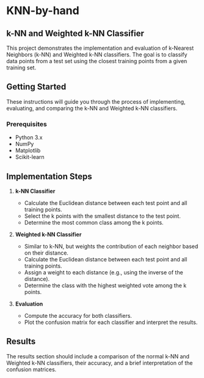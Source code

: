 # KNN-by-hand
## k-NN and Weighted k-NN Classifier

This project demonstrates the implementation and evaluation of k-Nearest Neighbors (k-NN) and Weighted k-NN classifiers. The goal is to classify data points from a test set using the closest training points from a given training set.

## Getting Started

These instructions will guide you through the process of implementing, evaluating, and comparing the k-NN and Weighted k-NN classifiers.

### Prerequisites

- Python 3.x
- NumPy
- Matplotlib
- Scikit-learn

## Implementation Steps

1. **k-NN Classifier**
    - Calculate the Euclidean distance between each test point and all training points.
    - Select the k points with the smallest distance to the test point.
    - Determine the most common class among the k points.

2. **Weighted k-NN Classifier**
    - Similar to k-NN, but weights the contribution of each neighbor based on their distance.
    - Calculate the Euclidean distance between each test point and all training points.
    - Assign a weight to each distance (e.g., using the inverse of the distance).
    - Determine the class with the highest weighted vote among the k points.

3. **Evaluation**
    - Compute the accuracy for both classifiers.
    - Plot the confusion matrix for each classifier and interpret the results.

## Results

The results section should include a comparison of the normal k-NN and Weighted k-NN classifiers, their accuracy, and a brief interpretation of the confusion matrices.

